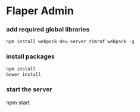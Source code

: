 # Flaper Admin

### add required global libraries
`npm install webpack-dev-server rimraf webpack -g`

### install packages
```bash
npm install  
bower install
```

### start the server
npm start
